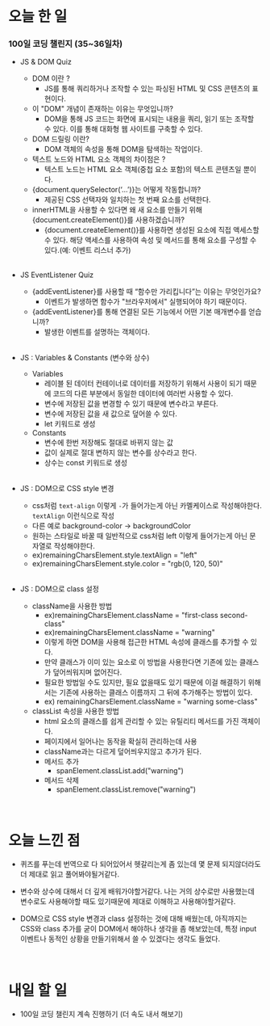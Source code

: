 # 오늘 한 일

### 100일 코딩 챌린지 (35~36일차)

- JS & DOM Quiz

  - DOM 이란 ?
    - JS를 통해 쿼리하거나 조작할 수 있는 파싱된 HTML 및 CSS 콘텐츠의 표현이다.
  - 이 "DOM" 개념이 존재하는 이유는 무엇입니까?
    - DOM을 통해 JS 코드는 화면에 표시되는 내용을 쿼리, 읽기 또는 조작할 수 있다. 이를 통해 대화형 웹 사이트를 구축할 수 있다.
  - DOM 드릴링 이란?
    - DOM 객체의 속성을 통해 DOM을 탐색하는 작업이다.
  - 텍스트 노드와 HTML 요소 객체의 차이점은 ?
    - 텍스트 노드는 HTML 요소 객체(중첩 요소 포함)의 텍스트 콘텐츠일 뿐이다.
  - {document.querySelector(‘…’)}는 어떻게 작동합니까?
    - 제공된 CSS 선택자와 일치하는 첫 번째 요소를 선택한다.
  - innerHTML을 사용할 수 있다면 왜 새 요소를 만들기 위해 {document.createElement()}를 사용하겠습니까?
    - {document.createElement()}를 사용하면 생성된 요소에 직접 액세스할 수 있다. 해당 액세스를 사용하여 속성 및 메서드를 통해 요소를 구성할 수 있다.(예: 이벤트 리스너 추가)

  <br />

- JS EventListener Quiz

  - {addEventListener}를 사용할 때 “함수만 가리킵니다”는 이유는 무엇인가요?
    - 이벤트가 발생하면 함수가 "브라우저에서" 실행되어야 하기 때문이다.
  - {addEventListener}를 통해 연결된 모든 기능에서 어떤 기본 매개변수를 얻습니까?
    - 발생한 이벤트를 설명하는 객체이다.

  <br />

- JS : Variables & Constants (변수와 상수)

  - Variables
    - 레이블 된 데이터 컨테이너로 데이터를 저장하기 위해서 사용이 되기 때문에 코드의 다른 부분에서 동일한 데이터에 여러번 사용할 수 있다.
    - 변수에 저장된 값을 변경할 수 있기 때문에 변수라고 부른다.
    - 변수에 저장된 값을 새 값으로 덮어쓸 수 있다.
    - let 키워드로 생성
  - Constants
    - 변수에 한번 저장해도 절대로 바뀌지 않는 값
    - 값이 실제로 절대 변하지 않는 변수를 상수라고 한다.
    - 상수는 const 키워드로 생성

  <br />

- JS : DOM으로 CSS style 변경

  - css처럼 `text-align` 이렇게 `-`가 들어가는게 아닌 카멜케이스로 작성해야한다. `textAlign` 이런식으로 작성
  - 다른 예로 background-color -> backgroundColor
  - 원하는 스타일로 바꿀 때 일반적으로 css처럼 left 이렇게 들어가는게 아닌 문자열로 작성해야한다.
  - ex)remainingCharsElement.style.textAlign = "left"
  - ex)remainingCharsElement.style.color = "rgb(0, 120, 50)"

  <br />

- JS : DOM으로 class 설정

  - className을 사용한 방법
    - ex)remainingCharsElement.className = "first-class second-class"
    - ex)remainingCharsElement.className = "warning"
    - 이렇게 하면 DOM을 사용해 접근한 HTML 속성에 클래스를 추가할 수 있다.
    - 만약 클래스가 이미 있는 요소로 이 방법을 사용한다면 기존에 있는 클래스가 덮어씌워지며 없어진다.
    - 필요한 방법일 수도 있지만, 필요 없을때도 있기 때문에 이걸 해결하기 위해서는 기존에 사용하는 클래스 이름까지 그 뒤에 추가해주는 방법이 있다.
    - ex) remainingCharsElement.className = "warning some-class"
  - classList 속성을 사용한 방법
    - html 요소의 클래스를 쉽게 관리할 수 있는 유틸리티 메서드를 가진 객체이다.
    - 페이지에서 일어나는 동작을 확실히 관리하는데 사용
    - className과는 다르게 덮어씌우지않고 추가가 된다.
    - 메서드 추가
      - spanElement.classList.add("warning")
    - 메서드 삭제
      - spanElement.classList.remove("warning")

<br />

# 오늘 느낀 점

- 퀴즈를 푸는데 번역으로 다 되어있어서 헷갈리는게 좀 있는데 몇 문제 되지않더라도 더 제대로 읽고 풀어봐야될거같다.

- 변수와 상수에 대해서 더 깊게 배워가야할거같다. 나는 거의 상수로만 사용했는데 변수로도 사용해야할 때도 있기때문에 제대로 이해하고 사용해야할거같다.

- DOM으로 CSS style 변경과 class 설정하는 것에 대해 배웠는데, 아직까지는 CSS와 class 추가를 굳이 DOM에서 해야하나 생각을 좀 해보았는데, 특정 input 이벤트나 동적인 상황을 만들기위해서 쓸 수 있겠다는 생각도 들었다.

<br />

# 내일 할 일

- 100일 코딩 챌린지 계속 진행하기 (더 속도 내서 해보기)
